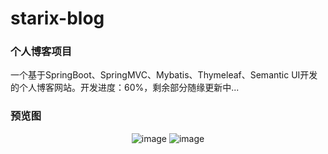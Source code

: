 # starix-blog
### 个人博客项目
一个基于SpringBoot、SpringMVC、Mybatis、Thymeleaf、Semantic UI开发的个人博客网站。开发进度：60%，剩余部分随缘更新中...

### 预览图
<div align="center">
<img src="https://swj-bucke.oss-cn-shenzhen.aliyuncs.com/test/Cg-4zFU5saeIEEOaAAcatIe29xYAAXVdAEdnLsABxrM840.jpg?Expires=1592121803&OSSAccessKeyId=TMP.3KgrHSSkEUmQPD8guK9ZBLDs88FR3gcoAoFaryiPtpPgHja75nqaZkbtyT5njRGTftpLBG1sZuTYCsXFSLt637rBzs82gD&Signature=pEtRNohQqxG52U%2BSl5AHjWl%2FP%2BA%3D" alt="image" width="auto">
<img src="http://www.starix.top/github/images/20200614143347.png" alt="image" width="auto">
</div>
